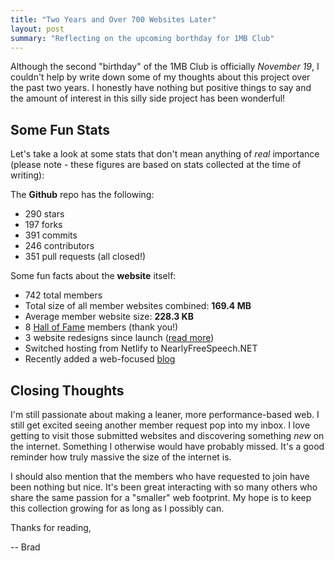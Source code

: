 ```yaml
---
title: "Two Years and Over 700 Websites Later"
layout: post
summary: "Reflecting on the upcoming borthday for 1MB Club"
---
```


Although the second "birthday" of the 1MB Club is officially *November 19*, I couldn't help by write down some of my thoughts about this project over the past two years. I honestly have nothing but positive things to say and the amount of interest in this silly side project has been wonderful!

## Some Fun Stats

Let's take a look at some stats that don't mean anything of *real* importance (please note - these figures are based on stats collected at the time of writing):

The **Github** repo has the following:

- 290 stars
- 197 forks
- 391 commits
- 246 contributors
- 351 pull requests (all closed!)

Some fun facts about the **website** itself:

- 742 total members
- Total size of all member websites combined: **169.4 MB**
- Average member website size: **228.3 KB**
- 8 [Hall of Fame](/#hof) members (thank you!)
- 3 website redesigns since launch ([read more](/blog/club-updates/))
- Switched hosting from Netlify to NearlyFreeSpeech.NET
- Recently added a web-focused [blog](/blog)

## Closing Thoughts

I'm still passionate about making a leaner, more performance-based web. I still get excited seeing another member request pop into my inbox. I love getting to visit those submitted websites and discovering something *new* on the internet. Something I otherwise would have probably missed. It's a good reminder how truly massive the size of the internet is.

I should also mention that the members who have requested to join have been nothing but nice. It's been great interacting with so many others who share the same passion for a "smaller" web footprint. My hope is to keep this collection growing for as long as I possibly can.

Thanks for reading,

-- Brad